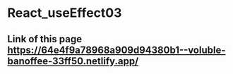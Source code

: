 # React_useEffect03

## Link of this page https://64e4f9a78968a909d94380b1--voluble-banoffee-33ff50.netlify.app/
